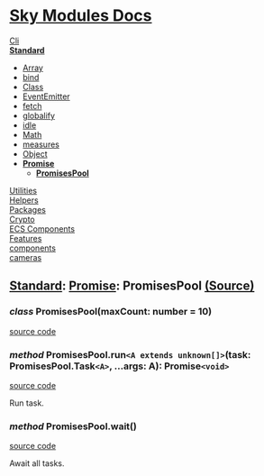 <!--- This PromisesPool was auto-generated using "pnpm exec sky readme" --> 

# [Sky Modules Docs](../../../README.md)

[Cli](..%2F..%2F..%2Fcli%2FREADME.md)   
**[Standard](..%2F..%2F..%2Fcore%2FREADME.md)**   
* [Array](..%2F..%2F..%2Fcore%2FArray%2FREADME.md)
* [bind](..%2F..%2F..%2Fcore%2Fbind%2FREADME.md)
* [Class](..%2F..%2F..%2Fcore%2FClass%2FREADME.md)
* [EventEmitter](..%2F..%2F..%2Fcore%2FEventEmitter%2FREADME.md)
* [fetch](..%2F..%2F..%2Fcore%2Ffetch%2FREADME.md)
* [globalify](..%2F..%2F..%2Fcore%2Fglobalify%2FREADME.md)
* [idle](..%2F..%2F..%2Fcore%2Fidle%2FREADME.md)
* [Math](..%2F..%2F..%2Fcore%2FMath%2FREADME.md)
* [measures](..%2F..%2F..%2Fcore%2Fmeasures%2FREADME.md)
* [Object](..%2F..%2F..%2Fcore%2FObject%2FREADME.md)
* **[Promise](..%2F..%2F..%2Fcore%2FPromise%2FREADME.md)**  
   * **[PromisesPool](..%2F..%2F..%2Fcore%2FPromise%2FPromisesPool%2FREADME.md)**
  
[Utilities](..%2F..%2F..%2Futilities%2FREADME.md)   
[Helpers](..%2F..%2F..%2Fhelpers%2FREADME.md)   
[Packages](..%2F..%2F..%2Fpkgs%2FREADME.md)   
[Crypto](..%2F..%2F..%2Fcrypto%2FREADME.md)   
[ECS Components](..%2F..%2F..%2Fecs%2FREADME.md)   
[Features](..%2F..%2F..%2Ffeatures%2FREADME.md)   
[components](..%2F..%2F..%2Freact%2Fcomponents%2FREADME.md)   
[cameras](..%2F..%2F..%2FThree%2Fcameras%2FREADME.md)   

## [Standard](..%2F..%2F..%2Fcore%2FREADME.md): [Promise](..%2F..%2F..%2Fcore%2FPromise%2FREADME.md): PromisesPool [(Source)](..%2F..%2F..%2Fcore%2FPromise%2FPromisesPool%2F)

  
### _class_ PromisesPool(maxCount: number = 10)

[source code](%5FPromisesPool.ts)

### _method_ PromisesPool.run`<A extends unknown[]>`(task: PromisesPool.Task`<A>`, ...args: A): Promise`<void>`

[source code](%5FPromisesPool+run.ts)

Run task.

### _method_ PromisesPool.wait()

[source code](%5FPromisesPool+wait.ts)  

Await all tasks.
